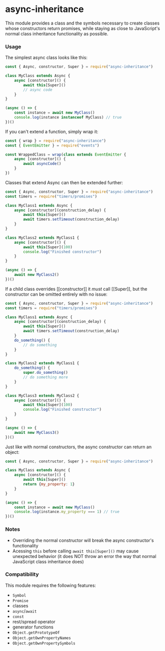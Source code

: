 # async-inheritance

This module provides a class and the symbols necessary to create classes whose constructors return promises, while staying as close to JavaScript's normal class inheritance functionality as possible.

### Usage

The simplest async class looks like this:

```js
const { Async, constructor, Super } = require("async-inheritance")

class MyClass extends Async {
    async [constructor]() {
        await this[Super]()
        // async code
    }
}

(async () => {
    const instance = await new MyClass()
    console.log(instance instanceof MyClass) // true
})()
```

If you can't extend a function, simply wrap it:

```js
const { wrap } = require("async-inheritance")
const { EventEmitter } = require("events")

const WrappedClass = wrap(class extends EventEmitter {
    async [constructor]() {
        await asyncCode()
    }
})
```

Classes that extend Async can then be extended further:

```js
const { Async, constructor, Super } = require("async-inheritance")
const timers = require("timers/promises")

class MyClass1 extends Async {
    async [constructor](construction_delay) {
        await this[Super]()
        await timers.setTimeout(construction_delay)
    }
}

class MyClass2 extends MyClass1 {
    async [constructor]() {
        await this[Super](100)
        console.log("Finished constructor")
    }
}

(async () => {
    await new MyClass2()
})()
```

If a child class overrides \[\[constructor]] it _must_ call \[\[Super]], but the constructor can be omitted entirely with no issue:

```js
const { Async, constructor, Super } = require("async-inheritance")
const timers = require("timers/promises")

class MyClass1 extends Async {
    async [constructor](construction_delay) {
        await this[Super]()
        await timers.setTimeout(construction_delay)
    }
    do_something() {
        // do something
    }
}

class MyClass2 extends MyClass1 {
    do_something() {
        super.do_something()
        // do something more
    }
}

class MyClass3 extends MyClass2 {
    async [constructor]() {
        await this[Super](100)
        console.log("Finished constructor")
    }
}

(async () => {
    await new MyClass3()
})()
```

Just like with normal constructors, the async constructor can return an object:

```js
const { Async, constructor, Super } = require("async-inheritance")

class MyClass extends Async {
    async [constructor]() {
        await this[Super]()
        return {my_property: 1}
    }
}

(async () => {
    const instance = await new MyClass()
    console.log(instance.my_property === 1) // true
})()
```

### Notes

* Overriding the normal constructor will break the async constructor's functionality
* Acessing `this` before calling `await this[Super]()` may cause unexpected behavior (it does NOT throw an error the way that normal JavaScript class inheritance does)

### Compatibility

This module requires the following features:

* `Symbol`
* `Promise`
* classes
* `async`/`await`
* `const`
* rest/spread operator
* generator functions
* `Object.getPrototypeOf`
* `Object.getOwnPropertyNames`
* `Object.getOwnPropertySymbols`